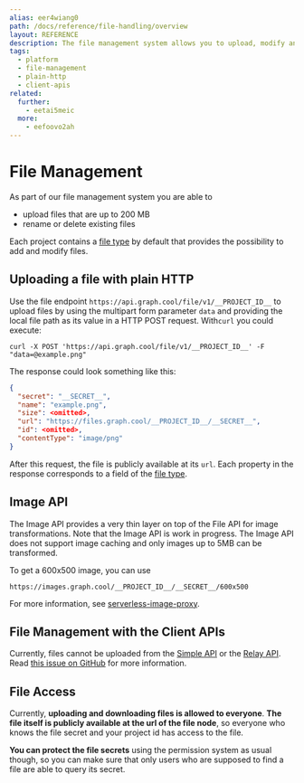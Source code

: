 ```yaml
---
alias: eer4wiang0
path: /docs/reference/file-handling/overview
layout: REFERENCE
description: The file management system allows you to upload, modify and delete files with the GraphQL APIs. Files will be directly available in your backend.
tags:
  - platform
  - file-management
  - plain-http
  - client-apis
related:
  further:
    - eetai5meic
  more:
    - eefoovo2ah
---
```


# File Management

As part of our file management system you are able to

* upload files that are up to 200 MB
* rename or delete existing files

Each project contains a [file type](!alias-uhieg2shio#file-type) by default that provides the possibility to add and modify files.

## Uploading a file with plain HTTP

<!-- GITHUB_EXAMPLE('File upload with fetch', 'https://github.com/graphcool-examples/react-apollo-file-upload-example') -->

Use the file endpoint `https://api.graph.cool/file/v1/__PROJECT_ID__` to upload files by using the multipart form parameter `data` and providing the local file path as its value in a HTTP POST request.
With`curl` you could execute:

`curl -X POST 'https://api.graph.cool/file/v1/__PROJECT_ID__' -F "data=@example.png"`

The response could look something like this:

```JSON
{
  "secret": "__SECRET__",
  "name": "example.png",
  "size": <omitted>,
  "url": "https://files.graph.cool/__PROJECT_ID__/__SECRET__",
  "id": <omitted>,
  "contentType": "image/png"
}
```

After this request, the file is publicly available at its `url`. Each property in the response corresponds to a field of the [file type](!alias-uhieg2shio#file-type).

## Image API

The Image API provides a very thin layer on top of the File API for image transformations. Note that the Image API is work in progress. The Image API does not support image caching and only images up to 5MB can be transformed.

To get a 600x500 image, you can use

```
https://images.graph.cool/__PROJECT_ID__/__SECRET__/600x500
```

For more information, see [serverless-image-proxy](https://github.com/graphcool/serverless-image-proxy).

## File Management with the Client APIs

Currently, files cannot be uploaded from the [Simple API](!alias-heshoov3ai) or the [Relay API](!alias-aizoong9ah). Read [this issue on GitHub](https://github.com/apollographql/apollo/issues/65) for more information.

## File Access

Currently, **uploading and downloading files is allowed to everyone**. **The file itself is publicly available at the url of the file node**, so everyone who knows the file secret and your project id has access to the file.

**You can protect the file secrets** using the permission system as usual though, so you can make sure that only users who are supposed to find a file are able to query its secret.
